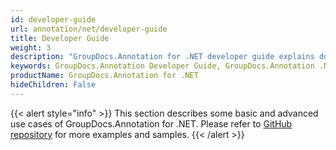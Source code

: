 ```yaml
---
id: developer-guide
url: annotation/net/developer-guide
title: Developer Guide
weight: 3
description: "GroupDocs.Annotation for .NET developer guide explains document annotator features and shows how to annotate PDF, Word, Excel, PowerPoint documents and images inside your .NET applications"
keywords: GroupDocs.Annotation Developer Guide, GroupDocs.Annotation .NET Developer Guide, GroupDocs.Annotation Developer Guide C#, Using GroupDocs.Annotation for .NET, GroupDocs.Annotation for .NET use cases
productName: GroupDocs.Annotation for .NET
hideChildren: False
---
```

{{< alert style="info" >}}
This section describes some basic and advanced use cases of GroupDocs.Annotation for .NET. Please refer to [GitHub repository](https://github.com/groupdocs-annotation/GroupDocs.Annotation-for-.NET) for more examples and samples.
{{< /alert >}}
